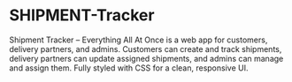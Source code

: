 # SHIPMENT-Tracker
Shipment Tracker – Everything All At Once is a web app for customers, delivery partners, and admins. Customers can create and track shipments, delivery partners can update assigned shipments, and admins can manage and assign them. Fully styled with CSS for a clean, responsive UI.
